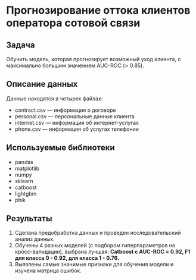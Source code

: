 # Прогнозирование оттока клиентов оператора сотовой связи

## Задача
Обучить модель, которая прогнозирует возможный уход клиента, с максимально большим значением AUC-ROC (> 0.85).

## Описание данных

Данные находятся в четырех файлах:
- contract.csv — информация о договоре
- personal.csv — персональные данные клиента
- internet.csv — информация об интернет-услугах
- phone.csv — информация об услугах телефонии

## Используемые библиотеки
- pandas
- matplotlib
- numpy
- sklearn
- catboost
- lightgbm
- phik

## Результаты
1. Сделана предобработка данных и проведен исследовательский анализ данных.
2. Обучены 4 разных моделей (с подбором гиперпараметров на кросс-валидации), выбрана лучшая:
<b>Catboost с AUC-ROC = 0.92, F1 для класса 0 - 0.92, для класса 1 - 0.76.</b>
3. Выявлены самые значимые признаки для обучения модели и  изучена матрица ошибок.